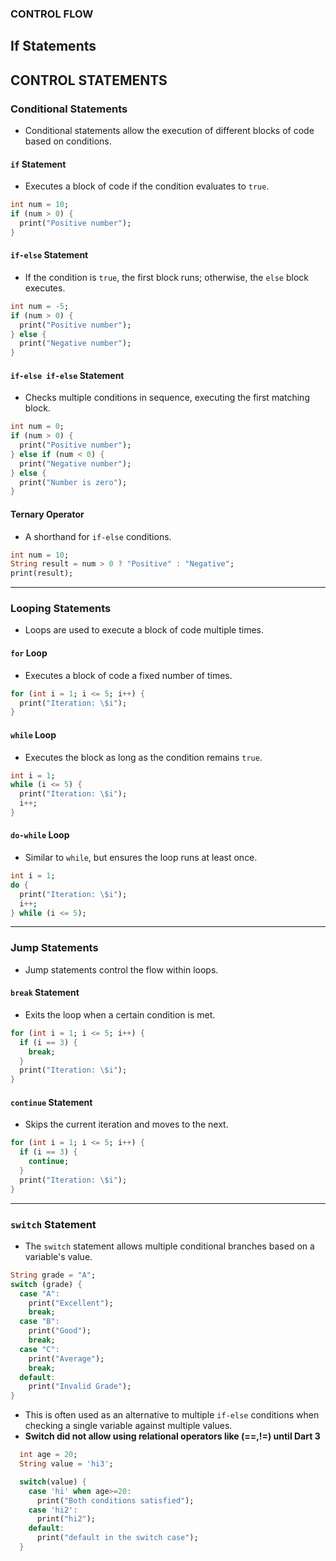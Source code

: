 ### CONTROL FLOW

## If Statements
## CONTROL STATEMENTS

### Conditional Statements

- Conditional statements allow the execution of different blocks of code based on conditions.

#### `if` Statement
- Executes a block of code if the condition evaluates to `true`.
```dart
int num = 10;
if (num > 0) {
  print("Positive number");
}
```

#### `if-else` Statement
- If the condition is `true`, the first block runs; otherwise, the `else` block executes.
```dart
int num = -5;
if (num > 0) {
  print("Positive number");
} else {
  print("Negative number");
}
```

#### `if-else if-else` Statement
- Checks multiple conditions in sequence, executing the first matching block.
```dart
int num = 0;
if (num > 0) {
  print("Positive number");
} else if (num < 0) {
  print("Negative number");
} else {
  print("Number is zero");
}
```

#### Ternary Operator
- A shorthand for `if-else` conditions.
```dart
int num = 10;
String result = num > 0 ? "Positive" : "Negative";
print(result);
```

---

### Looping Statements

- Loops are used to execute a block of code multiple times.

#### `for` Loop
- Executes a block of code a fixed number of times.
```dart
for (int i = 1; i <= 5; i++) {
  print("Iteration: \$i");
}
```

#### `while` Loop
- Executes the block as long as the condition remains `true`.
```dart
int i = 1;
while (i <= 5) {
  print("Iteration: \$i");
  i++;
}
```

#### `do-while` Loop
- Similar to `while`, but ensures the loop runs at least once.
```dart
int i = 1;
do {
  print("Iteration: \$i");
  i++;
} while (i <= 5);
```

---

### Jump Statements

- Jump statements control the flow within loops.

#### `break` Statement
- Exits the loop when a certain condition is met.
```dart
for (int i = 1; i <= 5; i++) {
  if (i == 3) {
    break;
  }
  print("Iteration: \$i");
}
```

#### `continue` Statement
- Skips the current iteration and moves to the next.
```dart
for (int i = 1; i <= 5; i++) {
  if (i == 3) {
    continue;
  }
  print("Iteration: \$i");
}
```

---

### `switch` Statement

- The `switch` statement allows multiple conditional branches based on a variable's value.
```dart
String grade = "A";
switch (grade) {
  case "A":
    print("Excellent");
    break;
  case "B":
    print("Good");
    break;
  case "C":
    print("Average");
    break;
  default:
    print("Invalid Grade");
}
```
- This is often used as an alternative to multiple `if-else` conditions when checking a single variable against multiple values.
- **Switch did not allow using relational operators like (==,!=) until Dart 3**

```dart
  int age = 20;
  String value = 'hi3';

  switch(value) {
    case 'hi' when age>=20:
      print("Both conditions satisfied");
    case 'hi2':
      print("hi2");
    default:
      print("default in the switch case");
  }
```